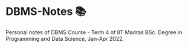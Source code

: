 # DBMS-Notes :books:	
Personal notes of DBMS Course - Term 4 of IIT Madras BSc. Degree in Programming and Data Science, Jan-Apr 2022.
